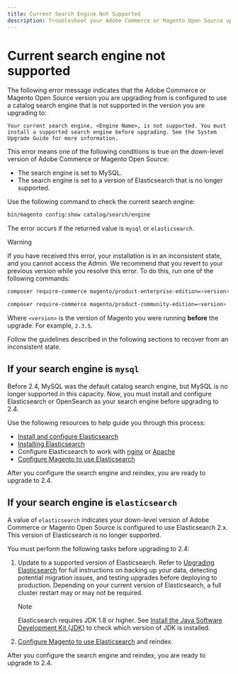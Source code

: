 ```yaml
---
title: Current Search Engine Not Supported
description: Troubleshoot your Adobe Commerce or Magento Open Source upgrade after encountering an error about an unsupported search engine.
---
```


# Current search engine not supported

The following error message indicates that the Adobe Commerce or Magento Open Source version you are upgrading from is configured to use a catalog search engine that is not supported in the version you are upgrading to:

```terminal
Your current search engine, <Engine Name>, is not supported. You must install a supported search engine before upgrading. See the System Upgrade Guide for more information.
```

This error means one of the following conditions is true on the down-level version of Adobe Commerce or Magento Open Source:

- The search engine is set to MySQL.
- The search engine is set to a version of Elasticsearch that is no longer supported.

Use the following command to check the current search engine:

```bash
bin/magento config:show catalog/search/engine
```

The error occurs if the returned value is `mysql` or `elasticsearch`.

>[!WARNING]
>
>If you have received this error, your installation is in an inconsistent state, and you cannot access the Admin. We recommend that you revert to your previous version while you resolve this error. To do this, run one of the following commands:
>
>```bash
>composer require-commerce magento/product-enterprise-edition=<version>
>```
>
>```bash
>composer require-commerce magento/product-community-edition=<version>
>```
>
>Where `<version>` is the version of Magento you were running **before** the upgrade. For example, `2.3.5`.

Follow the guidelines described in the following sections to recover from an inconsistent state.

## If your search engine is `mysql`

Before 2.4, MySQL was the default catalog search engine, but MySQL is no longer supported in this capacity. Now, you must install and configure Elasticsearch or OpenSearch as your search engine before upgrading to 2.4.

Use the following resources to help guide you through this process:

- [Install and configure Elasticsearch](https://devdocs.magento.com/guides/v2.3/config-guide/elasticsearch/es-overview.html)
- [Installing Elasticsearch](https://www.elastic.co/guide/en/elasticsearch/reference/current/install-elasticsearch.html)
- Configure Elasticsearch to work with [nginx](https://devdocs.magento.com/guides/v2.3/config-guide/elasticsearch/es-config-nginx.html) or [Apache](https://devdocs.magento.com/guides/v2.3/config-guide/elasticsearch/es-config-apache.html)
- [Configure Magento to use Elasticsearch](https://devdocs.magento.com/guides/v2.3/config-guide/elasticsearch/configure-magento.html)

After you configure the search engine and reindex, you are ready to upgrade to 2.4.

## If your search engine is `elasticsearch`

A value of `elasticsearch` indicates your down-level version of Adobe Commerce or Magento Open Source is configured to use Elasticsearch 2.x. This version of Elasticsearch is no longer supported.

You must perform the following tasks before upgrading to 2.4:

1. Update to a supported version of Elasticsearch. Refer to [Upgrading Elasticsearch](https://www.elastic.co/guide/en/elasticsearch/reference/current/setup-upgrade.html) for full instructions on backing up your data, detecting potential migration issues, and testing upgrades before deploying to production. Depending on your current version of Elasticsearch, a full cluster restart may or may not be required.

   >[!NOTE]
   >
   >Elasticsearch requires JDK 1.8 or higher. See [Install the Java Software Development Kit (JDK)](https://devdocs.magento.com/guides/v2.4/install-gde/prereq/elasticsearch.html#prereq-java) to check which version of JDK is installed.

1. [Configure Magento to use Elasticsearch](https://devdocs.magento.com/guides/v2.3/config-guide/elasticsearch/configure-magento.html) and reindex.

After you configure the search engine and reindex, you are ready to upgrade to 2.4.
